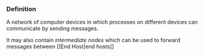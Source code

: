 ### Definition
A network of computer devices in which processes on different devices can communicate by sending messages.

It may also contain *intermediate nodes* which can be used to forward messages between [[End Host|end hosts]]